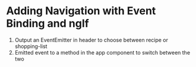 # Adding Navigation with Event Binding and ngIf
01. Output an EventEmitter in header to choose between recipe or shopping-list
02. Emitted event to a method in the app component to switch between the two